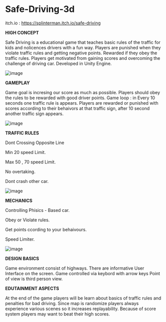 # Safe-Driving-3d
itch.io : https://splinterman.itch.io/safe-driving

**HIGH CONCEPT**

 Safe Driving is a educational game that teaches basic rules of the traffic for kids and nolicences drivers with a fun way. Players are punished when they violate traffic rules and getting negative points. Rewarded if they obey the traffic rules. Players get motivated from gaining scores and overcoming the challenge of driving car. Developed in Unity Engine.

![image](https://github.com/Splinterman967/Safe-Driving-3d/assets/96197600/f974e45b-9798-4223-a021-705ea634ed19)


**GAMEPLAY**

Game goal is incresing our score as much as possible. Players should obey the rules to be rewarded with good driver points. Game loop : in Every 10 seconds one traffic rule is appears. Players are rewarded or punished with scores according to their behaivors at that traffic sign, after 10 second another traffic sign appears.

![image](https://github.com/Splinterman967/Safe-Driving-3d/assets/96197600/e398373d-44db-4adb-b703-63380b85e382)


**TRAFFIC RULES**

 Dont Crossing Opposite Line 

Min 20 speed Limit. 

Max 50 , 70 speed Limit. 

No overtaking.

 Dont crash other car.

![image](https://github.com/Splinterman967/Safe-Driving-3d/assets/96197600/09204580-838a-4026-b466-09dc78ea973d)



**MECHANICS**

Controlling Phisics - Based car. 

Obey or Violate rules. 

Get points ccording to your behaivours. 

Speed Limiter.

![image](https://github.com/Splinterman967/Safe-Driving-3d/assets/96197600/9e13549a-db81-4f5a-9e5d-506e297015a8)


**DESIGN BASICS**

Game environment consist of highways. There are informative User Interface on the screen. Game controlled via keybord with arrow keys Point of view is third person view.



**EDUTAINMENT ASPECTS**

At the end of the game players will be learn about basics of traffic rules and penalties for bad driving. Since map is randomize players always experience various scenes so it increases replayability. Because of score system players may want to beat their high scores.
